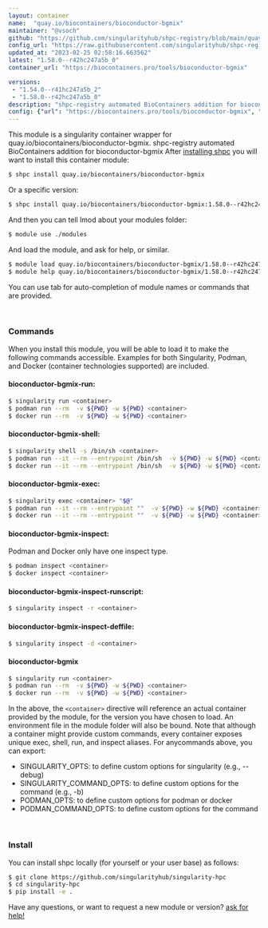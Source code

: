 ```yaml
---
layout: container
name:  "quay.io/biocontainers/bioconductor-bgmix"
maintainer: "@vsoch"
github: "https://github.com/singularityhub/shpc-registry/blob/main/quay.io/biocontainers/bioconductor-bgmix/container.yaml"
config_url: "https://raw.githubusercontent.com/singularityhub/shpc-registry/main/quay.io/biocontainers/bioconductor-bgmix/container.yaml"
updated_at: "2023-02-25 02:58:16.663562"
latest: "1.58.0--r42hc247a5b_0"
container_url: "https://biocontainers.pro/tools/bioconductor-bgmix"

versions:
 - "1.54.0--r41hc247a5b_2"
 - "1.58.0--r42hc247a5b_0"
description: "shpc-registry automated BioContainers addition for bioconductor-bgmix"
config: {"url": "https://biocontainers.pro/tools/bioconductor-bgmix", "maintainer": "@vsoch", "description": "shpc-registry automated BioContainers addition for bioconductor-bgmix", "latest": {"1.58.0--r42hc247a5b_0": "sha256:acfb1abe7e749d2edf11249036f4a9a8f5967e24fa29918e19b355a8bc124abf"}, "tags": {"1.54.0--r41hc247a5b_2": "sha256:c5a3d5e8ecb4f2f8338c63c483a976e353eff0253bb12986d29ce07b11022bf4", "1.58.0--r42hc247a5b_0": "sha256:acfb1abe7e749d2edf11249036f4a9a8f5967e24fa29918e19b355a8bc124abf"}, "docker": "quay.io/biocontainers/bioconductor-bgmix"}
---
```


This module is a singularity container wrapper for quay.io/biocontainers/bioconductor-bgmix.
shpc-registry automated BioContainers addition for bioconductor-bgmix
After [installing shpc](#install) you will want to install this container module:


```bash
$ shpc install quay.io/biocontainers/bioconductor-bgmix
```

Or a specific version:

```bash
$ shpc install quay.io/biocontainers/bioconductor-bgmix:1.58.0--r42hc247a5b_0
```

And then you can tell lmod about your modules folder:

```bash
$ module use ./modules
```

And load the module, and ask for help, or similar.

```bash
$ module load quay.io/biocontainers/bioconductor-bgmix/1.58.0--r42hc247a5b_0
$ module help quay.io/biocontainers/bioconductor-bgmix/1.58.0--r42hc247a5b_0
```

You can use tab for auto-completion of module names or commands that are provided.

<br>

### Commands

When you install this module, you will be able to load it to make the following commands accessible.
Examples for both Singularity, Podman, and Docker (container technologies supported) are included.

#### bioconductor-bgmix-run:

```bash
$ singularity run <container>
$ podman run --rm  -v ${PWD} -w ${PWD} <container>
$ docker run --rm  -v ${PWD} -w ${PWD} <container>
```

#### bioconductor-bgmix-shell:

```bash
$ singularity shell -s /bin/sh <container>
$ podman run --it --rm --entrypoint /bin/sh  -v ${PWD} -w ${PWD} <container>
$ docker run --it --rm --entrypoint /bin/sh  -v ${PWD} -w ${PWD} <container>
```

#### bioconductor-bgmix-exec:

```bash
$ singularity exec <container> "$@"
$ podman run --it --rm --entrypoint ""  -v ${PWD} -w ${PWD} <container> "$@"
$ docker run --it --rm --entrypoint ""  -v ${PWD} -w ${PWD} <container> "$@"
```

#### bioconductor-bgmix-inspect:

Podman and Docker only have one inspect type.

```bash
$ podman inspect <container>
$ docker inspect <container>
```

#### bioconductor-bgmix-inspect-runscript:

```bash
$ singularity inspect -r <container>
```

#### bioconductor-bgmix-inspect-deffile:

```bash
$ singularity inspect -d <container>
```



#### bioconductor-bgmix

```bash
$ singularity run <container>
$ podman run --rm  -v ${PWD} -w ${PWD} <container>
$ docker run --rm  -v ${PWD} -w ${PWD} <container>
```


In the above, the `<container>` directive will reference an actual container provided
by the module, for the version you have chosen to load. An environment file in the
module folder will also be bound. Note that although a container
might provide custom commands, every container exposes unique exec, shell, run, and
inspect aliases. For anycommands above, you can export:

 - SINGULARITY_OPTS: to define custom options for singularity (e.g., --debug)
 - SINGULARITY_COMMAND_OPTS: to define custom options for the command (e.g., -b)
 - PODMAN_OPTS: to define custom options for podman or docker
 - PODMAN_COMMAND_OPTS: to define custom options for the command

<br>

### Install

You can install shpc locally (for yourself or your user base) as follows:

```bash
$ git clone https://github.com/singularityhub/singularity-hpc
$ cd singularity-hpc
$ pip install -e .
```

Have any questions, or want to request a new module or version? [ask for help!](https://github.com/singularityhub/singularity-hpc/issues)